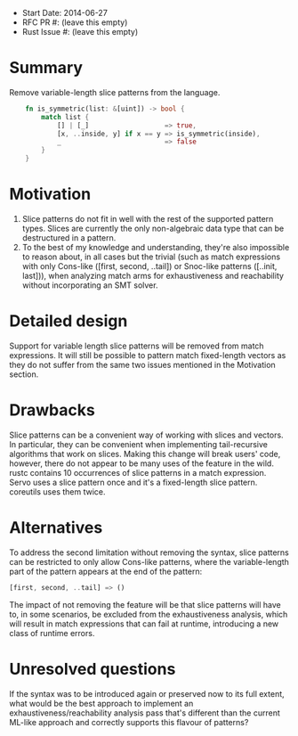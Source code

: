 - Start Date: 2014-06-27
- RFC PR #: (leave this empty)
- Rust Issue #: (leave this empty)

# Summary

Remove variable-length slice patterns from the language.

```rust
    fn is_symmetric(list: &[uint]) -> bool {
        match list {
            [] | [_]                   => true,
            [x, ..inside, y] if x == y => is_symmetric(inside),
            _                          => false
        }
    }
```

# Motivation

1. Slice patterns do not fit in well with the rest of the supported pattern types. Slices are currently the only non-algebraic data type that can be destructured in a pattern.
2. To the best of my knowledge and understanding, they're also impossible to reason about, in all cases but the trivial (such as match expressions with only Cons-like ([first, second, ..tail]) or Snoc-like patterns ([..init, last])), when analyzing match arms for exhaustiveness and reachability without incorporating an SMT solver.

# Detailed design

Support for variable length slice patterns will be removed from match expressions. It will still be possible to pattern match fixed-length vectors as they do not suffer from the same two issues mentioned in the Motivation section.

# Drawbacks

Slice patterns can be a convenient way of working with slices and vectors. In particular, they can be convenient when implementing tail-recursive algorithms that work on slices. Making this change will break users' code, however, there do not appear to be many uses of the feature in the wild. rustc contains 10 occurrences of slice patterns in a match expression. Servo uses a slice pattern once and it's a fixed-length slice pattern. coreutils uses them twice.

# Alternatives

To address the second limitation without removing the syntax, slice patterns can be restricted to only allow Cons-like patterns, where the variable-length part of the pattern appears at the end of the pattern:

```rust
[first, second, ..tail] => ()
```

The impact of not removing the feature will be that slice patterns will have to, in some scenarios, be excluded from the exhaustiveness analysis, which will result in match expressions that can fail at runtime, introducing a new class of runtime errors.

# Unresolved questions

If the syntax was to be introduced again or preserved now to its full extent, what would be the best approach to implement an exhaustiveness/reachability analysis pass that's different than the current ML-like approach and correctly supports this flavour of patterns?
